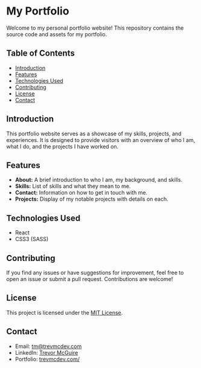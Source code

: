 # My Portfolio

Welcome to my personal portfolio website! This repository contains the source code and assets for my portfolio.

## Table of Contents

- [Introduction](#introduction)
- [Features](#features)
- [Technologies Used](#technologies-used)
- [Contributing](#contributing)
- [License](#license)
- [Contact](#contact)

## Introduction

This portfolio website serves as a showcase of my skills, projects, and experiences. It is designed to provide visitors with an overview of who I am, what I do, and the projects I have worked on.

## Features

- **About:** A brief introduction to who I am, my background, and skills.
- **Skills:** List of skills and what they mean to me.
- **Contact:** Information on how to get in touch with me.
- **Projects:** Display of my notable projects with details on each.
<!-- - **Resume:** A link to my resume or CV. -->

## Technologies Used

- React 
- CSS3 (SASS)

## Contributing

If you find any issues or have suggestions for improvement, feel free to open an issue or submit a pull request. Contributions are welcome!

## License

This project is licensed under the [MIT License](LICENSE).

## Contact

- Email: tm@trevmcdev.com
- LinkedIn: [Trevor McGuire](https://www.linkedin.com/in/trevor-mcguire-5b888725b/)
- Portfolio: [trevmcdev.com/](https://trevmcdev.com/)